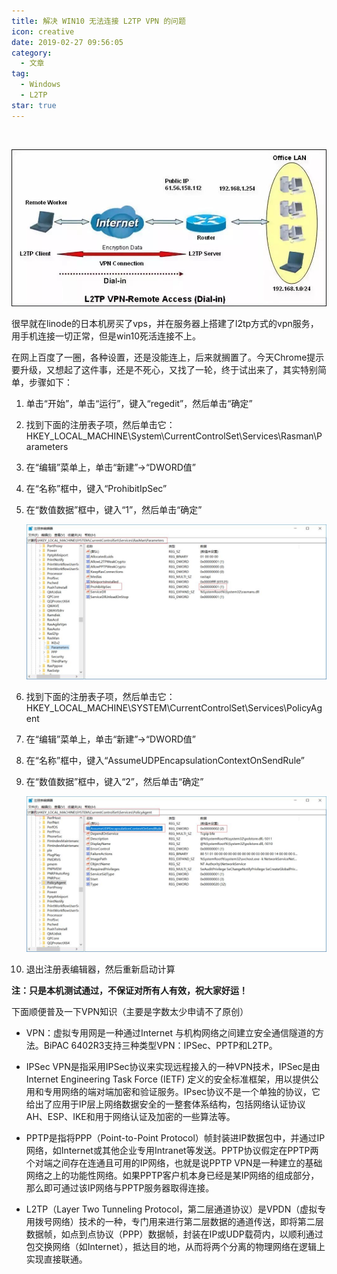 ```yaml
---
title: 解决 WIN10 无法连接 L2TP VPN 的问题
icon: creative
date: 2019-02-27 09:56:05
category:
  - 文章
tag:
  - Windows
  - L2TP
star: true
---
```

​

![L2TP VPN-Remote Access](./assets/2019022709/img-20230409184532.png)

很早就在linode的日本机房买了vps，并在服务器上搭建了l2tp方式的vpn服务，用手机连接一切正常，但是win10死活连接不上。

在网上百度了一圈，各种设置，还是没能连上，后来就搁置了。今天Chrome提示要升级，又想起了这件事，还是不死心，又找了一轮，终于试出来了，其实特别简单，步骤如下：

1. 单击“开始”，单击“运行”，键入“regedit”，然后单击“确定”

2. 找到下面的注册表子项，然后单击它：HKEY_LOCAL_MACHINE\System\CurrentControlSet\Services\Rasman\Parameters

3. 在“编辑”菜单上，单击“新建”->“DWORD值”

4. 在“名称”框中，键入“ProhibitIpSec”

5. 在“数值数据”框中，键入“1”，然后单击“确定”

   ![图2](./assets/2019022709/img-20230409184652.png)

6. 找到下面的注册表子项，然后单击它：HKEY_LOCAL_MACHINE\SYSTEM\CurrentControlSet\Services\PolicyAgent

7. 在“编辑”菜单上，单击“新建”->“DWORD值”

8. 在“名称”框中，键入“AssumeUDPEncapsulationContextOnSendRule”

9. 在“数值数据”框中，键入“2”，然后单击“确定”

   ![图2](./assets/2019022709/img-20230409184750.png)

10. 退出注册表编辑器，然后重新启动计算

**注：只是本机测试通过，不保证对所有人有效，祝大家好运！**

下面顺便普及一下VPN知识（主要是字数太少申请不了原创）

- VPN：虚拟专用网是一种通过Internet 与机构网络之间建立安全通信隧道的方法。BiPAC 6402R3支持三种类型VPN：IPSec、PPTP和L2TP。

- IPSec VPN是指采用IPSec协议来实现远程接入的一种VPN技术，IPSec是由Internet Engineering Task Force (IETF) 定义的安全标准框架，用以提供公用和专用网络的端对端加密和验证服务。IPsec协议不是一个单独的协议，它给出了应用于IP层上网络数据安全的一整套体系结构，包括网络认证协议AH、ESP、IKE和用于网络认证及加密的一些算法等。

- PPTP是指将PPP（Point-to-Point Protocol）帧封装进IP数据包中，并通过IP网络，如Internet或其他企业专用Intranet等发送。PPTP协议假定在PPTP两个对端之间存在连通且可用的IP网络，也就是说PPTP VPN是一种建立的基础网络之上的功能性网络。如果PPTP客户机本身已经是某IP网络的组成部分，那么即可通过该IP网络与PPTP服务器取得连接。

- L2TP（Layer Two Tunneling Protocol，第二层通道协议）是VPDN（虚拟专用拨号网络）技术的一种，专门用来进行第二层数据的通道传送，即将第二层数据帧，如点到点协议（PPP）数据帧，封装在IP或UDP载荷内，以顺利通过包交换网络（如Internet），抵达目的地，从而将两个分离的物理网络在逻辑上实现直接联通。
